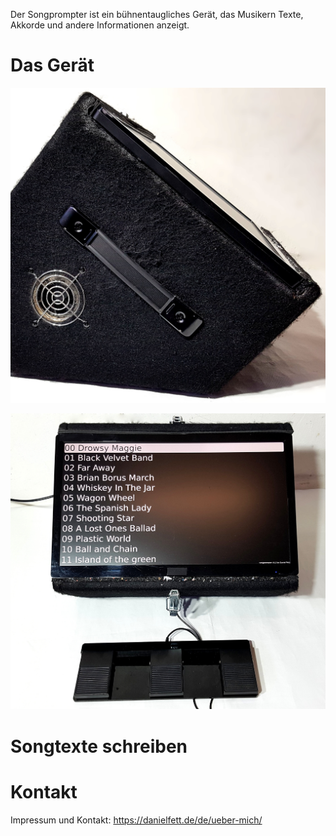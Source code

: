 Der Songprompter ist ein bühnentaugliches Gerät, das Musikern Texte, Akkorde und andere Informationen anzeigt.

# Das Gerät

![Songprompter eingeschaltet](image-1.jpg)

![Songprompter von der Seite](image-2.jpg)


# Songtexte schreiben

# Kontakt

Impressum und Kontakt: https://danielfett.de/de/ueber-mich/

